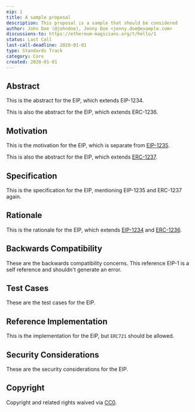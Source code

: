 ```yaml
---
eip: 1
title: A sample proposal
description: This proposal is a sample that should be considered
author: John Doe (@johndoe), Jenny Doe <jenny.doe@example.com>
discussions-to: https://ethereum-magicians.org/t/hello/1
status: Last Call
last-call-deadline: 2020-01-01
type: Standards Track
category: Core
created: 2020-01-01
---
```


## Abstract
This is the abstract for the EIP, which extends EIP-1234.

This is also the abstract for the EIP, which extends ERC-1236.

## Motivation
This is the motivation for the EIP, which is separate from [EIP-1235](./eip-1235.md).

This is also the abstract for the EIP, which extends [ERC-1237](./eip-1236.md).

## Specification
This is the specification for the EIP, mentioning EIP-1235 and ERC-1237 again.

## Rationale
This is the rationale for the EIP, which extends [EIP-1234](./eip-1234.md) and
[ERC-1236](./eip-1236.md).

## Backwards Compatibility
These are the backwards compatibility concerns. This reference EIP-1 is a self
reference and shouldn't generate an error.

## Test Cases
These are the test cases for the EIP.

## Reference Implementation
This is the implementation for the EIP, but `ERC721` should be allowed.

## Security Considerations
These are the security considerations for the EIP.

## Copyright
Copyright and related rights waived via [CC0](../LICENSE.md).
